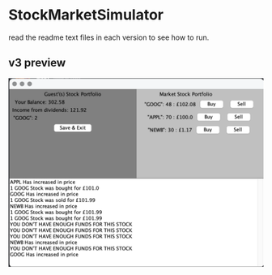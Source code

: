 # StockMarketSimulator

read the readme text files in each version to see how to run.

## v3 preview

![PICTURE 1](https://github.com/Daqy/StockMarketSimulator/blob/master/StockSimulator%20v3/preview/Screenshot%202023-01-25%20at%2016.10.42.png)
